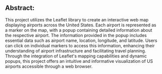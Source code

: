 ## Abstract:

This project utilizes the Leaflet library to create an interactive web map displaying airports across the United States. Each airport is represented as a marker on the map, with a popup containing detailed information about the respective airport. The information provided in the popup includes essential data such as airport name, location, longitude, and latitude. Users can click on individual markers to access this information, enhancing their understanding of airport infrastructure and facilitating travel planning. Through the integration of Leaflet's mapping capabilities and dynamic popups, this project offers an intuitive and informative visualization of US airports accessible through a web browser.





